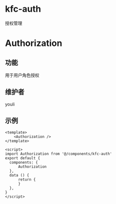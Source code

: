 # kfc-auth
授权管理

# Authorization

## 功能
用于用户角色授权

## 维护者
youli

## 示例
```
<template>
    <Authorization />
</template>

<script>
import Authorization from '@/components/kfc-auth'
export default {
  components: {
      Authorization
  },
  data () {
      return {
      }
  },
}
</script>

```
